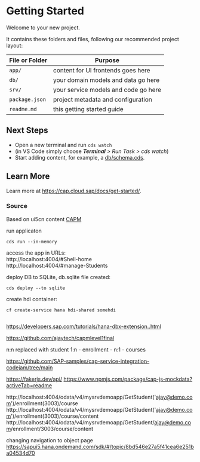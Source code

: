 # Getting Started

Welcome to your new project.

It contains these folders and files, following our recommended project layout:

File or Folder | Purpose
---------|----------
`app/` | content for UI frontends goes here
`db/` | your domain models and data go here
`srv/` | your service models and code go here
`package.json` | project metadata and configuration
`readme.md` | this getting started guide


## Next Steps

- Open a new terminal and run `cds watch`
- (in VS Code simply choose _**Terminal** > Run Task > cds watch_)
- Start adding content, for example, a [db/schema.cds](db/schema.cds).


## Learn More

Learn more at https://cap.cloud.sap/docs/get-started/.

### Source
Based on ui5cn content [CAPM](https://www.lab.ui5cn.com/docs/creating-custom-ui5-app)  




run applicaton
```
cds run --in-memory
```

access the app in URLs:  
http://localhost:4004/#Shell-home  
http://localhost:4004/#manage-Students

deploy DB to SQLite, db.sqlite file created:  
```
cds deploy --to sqlite
```

create hdi container:  
```
cf create-service hana hdi-shared somehdi
```

```

```

https://developers.sap.com/tutorials/hana-dbx-extension..html


https://github.com/ajaytech/capmlevel1final

n:n replaced with student 1:n - enrollment - n:1 - courses

https://github.com/SAP-samples/cap-service-integration-codejam/tree/main

https://fakerjs.dev/api/
https://www.npmjs.com/package/cap-js-mockdata?activeTab=readme

http://localhost:4004/odata/v4/mysrvdemoapp/GetStudent('ajay@demo.com')/enrollment(3003)/course
http://localhost:4004/odata/v4/mysrvdemoapp/GetStudent('ajay@demo.com')/enrollment(3003)/course/content
http://localhost:4004/odata/v4/mysrvdemoapp/GetStudent/ajay@demo.com/enrollment/3003/course/content

changing navigation to object page
https://sapui5.hana.ondemand.com/sdk/#/topic/8bd546e27a5f41cea6e251ba04534d70
